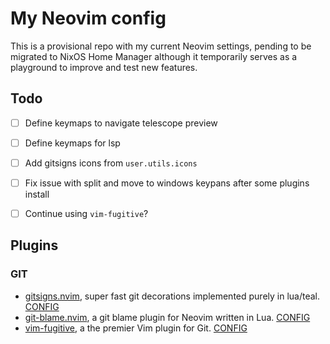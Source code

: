 # My Neovim config

This is a provisional repo with my current Neovim settings, pending to be migrated to NixOS Home Manager although it temporarily serves as a playground to improve and test new features.

## Todo
- [ ] Define keymaps to navigate telescope preview
- [ ] Define keymaps for lsp
- [ ] Add gitsigns icons from `user.utils.icons`
- [ ] Fix issue with split and move to windows keypans after some plugins install
- [ ] Continue using `vim-fugitive`?


## Plugins

### GIT

- [gitsigns.nvim](https://github.com/lewis6994/gitsigns.nvim), super fast git decorations implemented purely in lua/teal. [CONFIG](./lua/user/plugins/gitsigns.lua)
- [git-blame.nvim](https://github.com/f-person/git-blame.nvim), a git blame plugin for Neovim written in Lua. [CONFIG](./lua/user/plugins/git-blame.lua)
- [vim-fugitive](https://github.com/tpope/vim-fugitive), a the premier Vim plugin for Git. [CONFIG](./lua/user/plugins/git-fugitive.lua)



